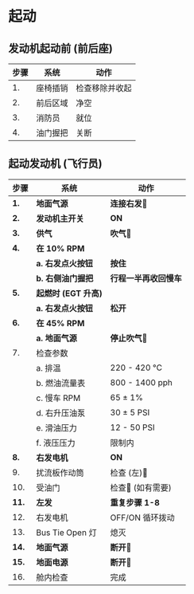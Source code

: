 # 起动

## 发动机起动前 (前后座)

| 步骤 | 系统     | 动作           |
| ---- | -------- | -------------- |
| 1.   | 座椅插销 | 检查移除并收起 |
| 2.   | 前后区域 | 净空           |
| 3.   | 消防员   | 就位           |
| 4.   | 油门握把 | 关断           |

## 起动发动机 (飞行员)

| 步骤    | 系统                  | 动作                   |
| ------- | --------------------- | ---------------------- |
| **1.**  | **地面气源**          | **连接右发**🔧         |
| **2.**  | **发动机主开关**      | **ON**                 |
| **3.**  | **供气**              | **吹气**🔧             |
| **4.**  | **在 10% RPM**        |                        |
|         | **a. 右发点火按钮**   | **按住**               |
|         | **b. 右侧油门握把**   | **行程一半再收回慢车** |
| **5.**  | **起燃时 (EGT 升高)** |                        |
|         | **a. 右发点火按钮**   | **松开**               |
| **6.**  | **在 45% RPM**        |                        |
|         | **a. 地面气源**       | **停止吹气**🔧         |
| 7.      | 检查参数              |                        |
|         | a. 排温               | 220 - 420 °C          |
|         | b. 燃油流量表         | 800 - 1400 pph         |
|         | c. 慢车 RPM           | 65 ± 1%               |
|         | d. 右升压油泵         | 30 ± 5 PSI            |
|         | e. 滑油压力           | 12 - 50 PSI            |
|         | f. 液压压力           | 限制内                 |
| **8.**  | **右发电机**          | **ON**                 |
| 9.      | 扰流板作动筒          | 检查 (左)🔧            |
| 10.     | 受油门                | 检查🔧 (如有需要)      |
| **11.** | **左发**              | **重复步骤 1-8**       |
| 12.     | 右发电机              | OFF/ON 循环拨动        |
| 13.     | Bus Tie Open 灯       | 熄灭                   |
| **14.** | **地面气源**          | **断开**🔧             |
| **15.** | **地面电源**          | **断开**🔧             |
| 16.     | 舱内检查              | 完成                   |
